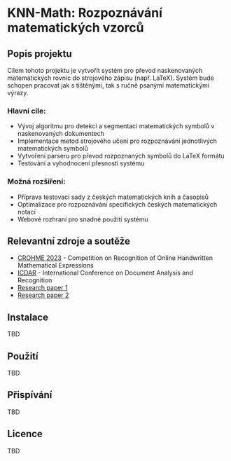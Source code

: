 # KNN-Math: Rozpoznávání matematických vzorců

## Popis projektu

Cílem tohoto projektu je vytvořit systém pro převod naskenovaných matematických rovnic do strojového zápisu (např. LaTeX). Systém bude schopen pracovat jak s tištěnými, tak s ručně psanými matematickými výrazy.

### Hlavní cíle:

-   Vývoj algoritmu pro detekci a segmentaci matematických symbolů v naskenovaných dokumentech
-   Implementace metod strojového učení pro rozpoznávání jednotlivých matematických symbolů
-   Vytvoření parseru pro převod rozpoznaných symbolů do LaTeX formátu
-   Testování a vyhodnocení přesnosti systému

### Možná rozšíření:

-   Příprava testovací sady z českých matematických knih a časopisů
-   Optimalizace pro rozpoznávání specifických českých matematických notací
-   Webové rozhraní pro snadné použití systému

## Relevantní zdroje a soutěže

-   [CROHME 2023](https://crohme2023.ltu-ai.dev/) - Competition on Recognition of Online Handwritten Mathematical Expressions
-   [ICDAR](https://ai.100tal.com/icdar) - International Conference on Document Analysis and Recognition
-   [Research paper 1](https://link.springer.com/chapter/10.1007/978-3-031-41679-8_33)
-   [Research paper 2](https://link.springer.com/chapter/10.1007/978-3-031-41679-8_34)

## Instalace

TBD

## Použití

TBD

## Přispívání

TBD

## Licence

TBD
